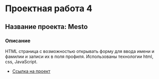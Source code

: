 # Проектная работа 4

## Название проекта: Mesto

### Описание

HTML страница с возможностью открывать форму для ввода имени и фамилии и записи их в поля профиля.
Использованы технологии html, css, JavaScript.

* [Ссылка на проект](https://parfenov-alexandr.github.io/mesto/)


